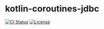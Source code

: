 # kotlin-coroutines-jdbc

[![CI Status](https://github.com/michaelbull/kotlin-coroutines-jdbc/workflows/ci/badge.svg)](https://github.com/michaelbull/kotlin-coroutines-jdbc/actions?query=workflow%3Aci) [![License](https://img.shields.io/github/license/michaelbull/kotlin-coroutines-jdbc.svg)](https://github.com/michaelbull/kotlin-coroutines-jdbc/blob/master/LICENSE)
